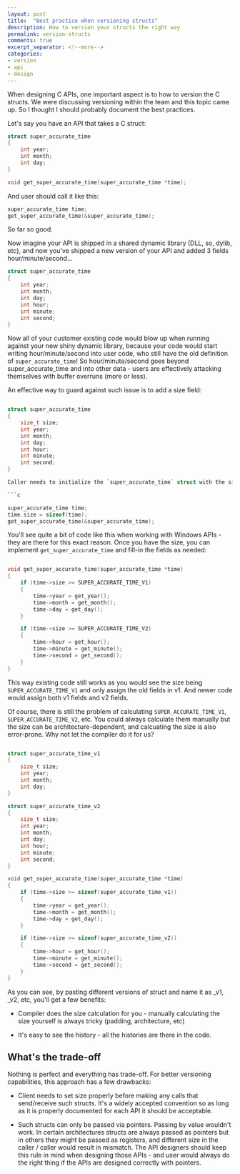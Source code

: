 ```yaml
---
layout: post
title:  "Best practice when versioning structs"
description: How to version your structs the right way
permalink: version-structs
comments: true
excerpt_separator: <!--more-->
categories:
- version
- api
- design
---
```


When designing C APIs, one important aspect is to how to version the C structs. We were discussing versioning within the team and this topic came up. So I thought I should probably document the best practices.

Let's say you have an API that takes a C struct:

```c
struct super_accurate_time
{
    int year;
    int month;
    int day;
}

void get_super_accurate_time(super_accurate_time *time);
```

And user should call it like this:

```c
super_accurate_time time;
get_super_accurate_time(&super_accurate_time);
```

So far so good.

Now imagine your API is shipped in a shared dynamic library (DLL, so, dylib, etc), and now you've shipped a new version of your API and added 3 fields hour/minute/second...

<!--more-->

```c
struct super_accurate_time
{
    int year;
    int month;
    int day;
    int hour;
    int minute;
    int second;
}
```

Now all of your customer existing code would blow up when running against your new shiny dynamic library, because your code would start writing hour/minute/second into user code, who still have the old definition of `super_accurate_time`! So hour/minute/second goes beyond super_accurate_time and into other data - users are effectively attacking themselves with buffer overruns (more or less). 

An effective way to guard against such issue is to add a size field:

```c

struct super_accurate_time
{
    size_t size;
    int year;
    int month;
    int day;
    int hour;
    int minute;
    int second;
}

Caller needs to initialize the `super_accurate_time` struct with the size:

```c

super_accurate_time time;
time.size = sizeof(time);
get_super_accurate_time(&super_accurate_time);

```

You'll see quite a bit of code like this when working with Windows APIs - they are there for this exact reason. Once you have the size, you can implement `get_super_accurate_time` and fill-in the fields as needed:

```c

void get_super_accurate_time(super_accurate_time *time)
{
    if (time->size >= SUPER_ACCURATE_TIME_V1)
    {
        time->year = get_year();
        time->month = get_month();
        time->day = get_day();
    }

    if (time->size >= SUPER_ACCURATE_TIME_V2)
    {
        time->hour = get_hour();
        time->minute = get_minute();
        time->second = get_second();
    }
}

```

This way existing code still works as you would see the size being `SUPER_ACCURATE_TIME_V1` and only assign the old fields in v1. And newer code would assign both v1 fields and v2 fields.

Of course, there is still the problem of calculating `SUPER_ACCURATE_TIME_V1`, `SUPER_ACCURATE_TIME_V2`, etc. You could always calculate them manually but the size can be architecture-dependent, and calcuating the size is also error-prone. Why not let the compiler do it for us?

```c

struct super_accurate_time_v1
{
    size_t size;
    int year;
    int month;
    int day;
}

struct super_accurate_time_v2
{
    size_t size;
    int year;
    int month;
    int day;
    int hour;
    int minute;
    int second;
}

void get_super_accurate_time(super_accurate_time *time)
{
    if (time->size >= sizeof(super_accurate_time_v1))
    {
        time->year = get_year();
        time->month = get_month();
        time->day = get_day();
    }

    if (time->size >= sizeof(super_accurate_time_v2))
    {
        time->hour = get_hour();
        time->minute = get_minute();
        time->second = get_second();
    }
}

```

As you can see, by pasting different versions of struct and name it as _v1, _v2, etc, you'll get a few benefits:

* Compiler does the size calculation for you - manually calculating the size yourself is always tricky (padding, architecture, etc)

* It's easy to see the history - all the histories are there in the code.

## What's the trade-off

Nothing is perfect and everything has trade-off. For better versioning capabilities, this approach has a few drawbacks:

* Client needs to set size properly before making any calls that send/receive such structs. It's a widely accepted convention so as long as it is properly documented for each API it should be acceptable.

* Such structs can only be passed via pointers. Passing by value wouldn't work. In certain architectures structs are always passed as pointers but in others they might be passed as registers, and different size in the caller / caller would result in mismatch. The API designers should keep this rule in mind when designing those APIs - and user would always do the right thing if the APIs are designed correctly with pointers.

